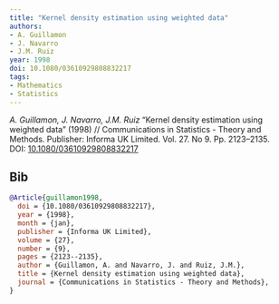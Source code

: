 ```yaml
---
title: "Kernel density estimation using weighted data"
authors:
- A. Guillamon
- J. Navarro
- J.M. Ruiz
year: 1998
doi: 10.1080/03610929808832217
tags:
- Mathematics
- Statistics
---
```


<i>A. Guillamon, J. Navarro, J.M. Ruiz</i> <span title="">“Kernel density estimation using weighted data”</span> (1998) // Communications in Statistics - Theory and Methods. Publisher: Informa UK Limited. Vol.&nbsp;27. No&nbsp;9. Pp.&nbsp;2123–2135. DOI:&nbsp;<a href='https://doi.org/10.1080/03610929808832217'>10.1080/03610929808832217</a>

## Bib

```bib
@Article{guillamon1998,
  doi = {10.1080/03610929808832217},
  year = {1998},
  month = {jan},
  publisher = {Informa UK Limited},
  volume = {27},
  number = {9},
  pages = {2123--2135},
  author = {Guillamon, A. and Navarro, J. and Ruiz, J.M.},
  title = {Kernel density estimation using weighted data},
  journal = {Communications in Statistics - Theory and Methods},
}
```
